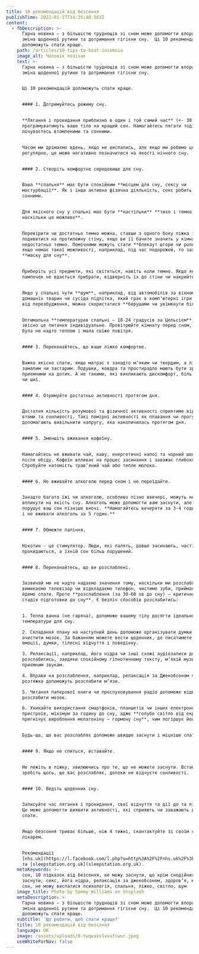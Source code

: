 ```yaml
---
title: 10 рекомендацій від безсоння
publishTime: 2022-01-27T14:35:40.563Z
content:
  - fbDescription: >-
      Гарна новина – з більшістю труднощів зі сном може допомогти впоратись
      зміна щоденної рутини та дотримання гігієни сну.  Ці 10 рекомендацій
      допоможуть спати краще.
    path: /articles/10-tips-to-beat-insomnia
    image_alt: Чоловік позіхає
    text: >-
      Гарна новина – з більшістю труднощів зі сном може допомогти впоратись
      зміна щоденної рутини та дотримання гігієни сну.


      Ці 10 рекомендацій допоможуть спати краще.


      #### 1. Дотримуйтесь режиму сну.


      **Лягання і прокидання приблизно в один і той самий час** (+- 30 хв)
      програмуватимуть ваше тіло на кращий сон. Намагайтесь лягати тоді, коли ви
      почуваєтесь втомленими та сонними.


      Часом ми дрімаємо вдень, якщо не виспались, але якщо ми робимо це
      регулярно, це може негативно позначитися на якості нічного сну.


      #### 2. Створіть комфортне середовище для сну.


      Ваша **спальня** має бути спокійним **місцем для сну, сексу чи
      мастурбації**. Як і інша активна фізична діяльність, секс робить нас
      сонними.


      Для якісного сну у спальні має бути **настільки** **тихо і темно,
      наскільки це можливо**.


      Перевірити чи достатньо темно можна, ставши з одного боку ліжка і
      подивитися на протилежну стіну, якщо ви її бачите значить у кімнаті
      недостатньо темно. Помічними можуть стати **блекаут штори чи ролети**, а
      якщо немає такої можливості, наприклад, під час подорожей, то захопіть
      **маску для сну**.


      Приберіть усі предмети, які світяться, навіть коли темно. Якщо якісь з
      лампочок не вдається прибрати, відверніть їх до стіни чи накрийте.


      Якщо у спальні чути **шум**, наприклад, від автомобілів за вікном,
      домашніх тварин чи сусіда підлітка, який грає в компʼютерні ігри і кричить
      від перезбудження, можна скористатися **берушами чи увімкнути білий шум**.


      Оптимальна **температурав спальні – 18-24 градусів за Цельсієм**, але
      звісно це питання індивідуальне. Провітрюйте кімнату перед сном, щоб вона
      була не надто теплою і мала свіже повітря.


      #### 3. Переконайтесь, що ваше ліжко комфортне.


      Важко якісно спати, якщо матрас є занадто м‘яким чи твердим, а ліжко
      замалим чи застарим. Подушки, ковдра та простирадло мають бути зручними і
      приємними на дотик. А не такими, які викликають дискомфорт, біль у спині
      чи шиї.


      #### 4. Отримуйте достатньо активності протягом дня.


      Достатня кількість розумової та фізичної активності сприятиме відчуттю
      втоми та сонливості. Такі помірні активності як плавання чи прогулянка
      допомагають вивільнити напругу, яка накопичилась протягом дня.


      #### 5. Зменшіть вживання кофеїну.


      Намагайтесь не вживати чай, каву, енергетичні напої та чорний шоколад
      після обіду. Кофеїн впливає на процес засинання і заважає глибокому сну.
      Спробуйте натомість трав‘яний чай або тепле молоко.


      #### 6. Не вживайте алкоголю перед сном і не переїдайте.


      Занадто багато їжі чи алкоголю, особливо пізно ввечері, можуть негативно
      вплинути на якість сну. Алкоголь може допомогти вам заснути, але він
      порушує ваш сон пізніше вночі. **Намагайтесь вечеряти за 3-4 години до сну
      і не вживати алкоголь за 5 годин.**


      #### 7. Обмежте паління.


      Нікотин - це стимулятор. Люди, які палять, довше засинають, частіше
      прокидаються, а їхній сон більш порушений.


      #### 8. Переконайтесь, що ви розслаблені.


      Зазвичай ми не надто надаємо значення тому, наскільки ми розслаблені – ми
      вимикаємо телевізор чи відкладаємо телефон, чистимо зуби, приймаємо душ і
      йдемо спати. Проте **розслаблення (за 30-60 хв до сну) – критично важлива
      стадія підготовки до сну**. Є безліч способів розслабитись:


      1. Тепла ванна (не гаряча), допоможе вашому тілу досягти ідеальної
      температури для сну.

      2. Складання плану на наступний день допоможе організувати думки і
      очистити мозок. За бажанням можете вести щоденник, де писатимете про свої
      емоції, думки, тілесні відчуття і поведінку.

      3. Релаксації, наприклад, йога нідра чи інші схожі аудіозаписи допоможуть
      розслабитись, завдяки спокійному гіпнотичному тексту, мʼякій музиці та
      приємним звукам.

      4. Вправи на розслаблення, наприклад, релаксація за Джекобсоном чи
      розтяжка допоможуть розслабити мʼязи.

      5. Читання паперової книги чи прослуховування радіо допоможе відволікти і
      розслабити мозок.

      6. Уникайте використання смартфонів, планшетів чи інших електронних
      пристроїв, мінімум за годину до сну, адже **голубе світло від екранів
      пригнічує вироблення мелатоніну – гормону сну**, чим погіршує його якість.


      Будь-що, що вас розслабляє допоможе швидше заснути і міцніше спати.


      #### 9. Якщо не спиться, вставайте.


      Не лежіть в ліжку, хвилюючись про те, що не можете заснути. Встаньте і
      зробіть щось, що вас розслабляє, допоки не відчуєте сонливості.


      #### 10. Ведіть щоденник сну.


      Записуйте час лягання і прокидання, свої відчуття та дії до та після сну.
      Це може допомогти виявити активності, які сприяють чи заважають добре
      спати.


      Якщо безсоння триває більше, ніж 4 тижні, сконтактуйте зі своїм сімейним
      лікарем.


      Рекомендації
      [nhs.uk](https://l.facebook.com/l.php?u=http%3A%2F%2Fnhs.uk%2F%3Ffbclid%3DIwAR0XAqjGsX9epEEPYWSCAALbJeJXNLrRzU9DqM7zQX3QJiNFsh5kXXJSLHk&h=AT0DwywzWMjPInXKYAe0-XgDY431-JJ7eqdUgJf8F4obZ7wQsi9PjOiVMuu3PlCvXWBbXHQ-WAQ3UqdipdIWjIhrgcISX8iUKltpm3L3KBvyDbY9sXgIo4XchJdyhSGVg8LQYEL4Bw&__tn__=-UK-R&c%5B0%5D=AT2SmLPFbw0qjgv9kc0n-bO4tjmCLSxtY3E2mJ_Lc-fK5YAYFCEUs-G26aa1fFeMAzr_ivGNrHrD5NHcxxhZvgx-7SGUU1HkQPBXKLZl9sRzaObqUUtIpOKwf8nRPnZWVNbz9uTRmj1jPexM3JyZXbP387AJFR8IRNzAVnQSj26zA1QwYsJ81GCkvK_luVDRNmg7Ny6wRBFi24KLXGL_0BIM)
      та [sleepstation.org.uk](sleepstation.org.uk).
    metaKeywords: >-
      сон, 10 підказок від безсоння, не можу заснути, що крім снодійних допоможе
      заснути, секс, йога нідра, релаксація за джекобсоном, здоровʼя, мелатонін,
      сон, не можу виспатися психологія, спальня, ліжко, світло, шум
    image_title: Photo by Sammy Williams on Unsplash
    metaDescription: >-
      Гарна новина – з більшістю труднощів зі сном може допомогти впоратись
      зміна щоденної рутини та дотримання гігієни сну.  Ці 10 рекомендацій
      допоможуть спати краще.
    subtitle: 'Що робити, щоб спати краще?'
    title: 10 рекомендацій від безсоння
    language: UK
    image: /assets/uploads/0-twqeaxx1vxufcwur.jpeg
    useWhiteForNav: false
---
```

